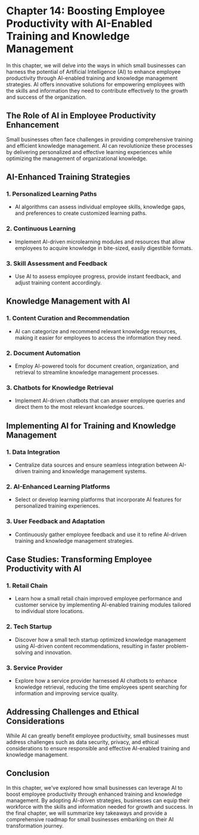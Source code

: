Chapter 14: Boosting Employee Productivity with AI-Enabled Training and Knowledge Management
============================================================================================

In this chapter, we will delve into the ways in which small businesses can harness the potential of Artificial Intelligence (AI) to enhance employee productivity through AI-enabled training and knowledge management strategies. AI offers innovative solutions for empowering employees with the skills and information they need to contribute effectively to the growth and success of the organization.

The Role of AI in Employee Productivity Enhancement
---------------------------------------------------

Small businesses often face challenges in providing comprehensive training and efficient knowledge management. AI can revolutionize these processes by delivering personalized and effective learning experiences while optimizing the management of organizational knowledge.

AI-Enhanced Training Strategies
-------------------------------

### 1. **Personalized Learning Paths**

* AI algorithms can assess individual employee skills, knowledge gaps, and preferences to create customized learning paths.

### 2. **Continuous Learning**

* Implement AI-driven microlearning modules and resources that allow employees to acquire knowledge in bite-sized, easily digestible formats.

### 3. **Skill Assessment and Feedback**

* Use AI to assess employee progress, provide instant feedback, and adjust training content accordingly.

Knowledge Management with AI
----------------------------

### 1. **Content Curation and Recommendation**

* AI can categorize and recommend relevant knowledge resources, making it easier for employees to access the information they need.

### 2. **Document Automation**

* Employ AI-powered tools for document creation, organization, and retrieval to streamline knowledge management processes.

### 3. **Chatbots for Knowledge Retrieval**

* Implement AI-driven chatbots that can answer employee queries and direct them to the most relevant knowledge sources.

Implementing AI for Training and Knowledge Management
-----------------------------------------------------

### 1. **Data Integration**

* Centralize data sources and ensure seamless integration between AI-driven training and knowledge management systems.

### 2. **AI-Enhanced Learning Platforms**

* Select or develop learning platforms that incorporate AI features for personalized training experiences.

### 3. **User Feedback and Adaptation**

* Continuously gather employee feedback and use it to refine AI-driven training and knowledge management strategies.

Case Studies: Transforming Employee Productivity with AI
--------------------------------------------------------

### 1. **Retail Chain**

* Learn how a small retail chain improved employee performance and customer service by implementing AI-enabled training modules tailored to individual store locations.

### 2. **Tech Startup**

* Discover how a small tech startup optimized knowledge management using AI-driven content recommendations, resulting in faster problem-solving and innovation.

### 3. **Service Provider**

* Explore how a service provider harnessed AI chatbots to enhance knowledge retrieval, reducing the time employees spent searching for information and improving service quality.

Addressing Challenges and Ethical Considerations
------------------------------------------------

While AI can greatly benefit employee productivity, small businesses must address challenges such as data security, privacy, and ethical considerations to ensure responsible and effective AI-enabled training and knowledge management.

Conclusion
----------

In this chapter, we've explored how small businesses can leverage AI to boost employee productivity through enhanced training and knowledge management. By adopting AI-driven strategies, businesses can equip their workforce with the skills and information needed for growth and success. In the final chapter, we will summarize key takeaways and provide a comprehensive roadmap for small businesses embarking on their AI transformation journey.
